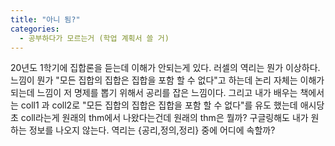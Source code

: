 ```yaml
---
title: "아니 됨?"
categories: 
  - 공부하다가 모르는거 (학업 계획서 쓸 거)
---
```

20년도 1학기에 집합론을 듣는데 이해가 안되는게 있다.
러셀의 역리는 뭔가 이상하다.
느낌이 뭔가 "모든 집합의 집합은 집합을 포함 할 수 없다"고 하는데 논리 자체는 이해가 되는데 느낌이 저 명제를 뽑기 위해서 공리를 잡은 느낌이다.
그리고 내가 배우는 책에서는 coll1 과 coll2로 "모든 집합의 집합은 집합을 포함 할 수 없다"를 유도 했는데 
애시당초 coll라는게 원래의 thm에서 나왔다는건데 원래의 thm은 뭘까? 구글링해도 내가 원하는 정보를 나오지 않는다.
역리는 {공리,정의,정리} 중에 어디에 속할까? 
